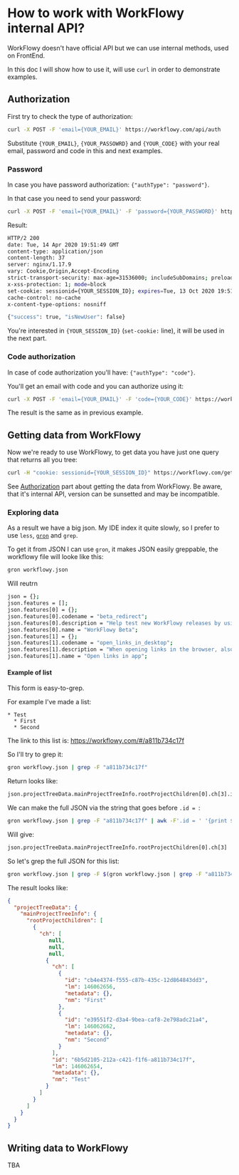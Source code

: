 # How to work with WorkFlowy internal API?

WorkFlowy doesn't have official API but we can use internal methods, used on FrontEnd.

In this doc I will show how to use it, will use `curl` in order to demonstrate examples.

## Authorization

First try to check the type of authorization:
```bash
curl -X POST -F 'email={YOUR_EMAIL}' https://workflowy.com/api/auth
```

Substitute `{YOUR_EMAIL}`, `{YOUR_PASSOWRD}` and `{YOUR_CODE}` with your real email, 
password and code in this and next examples.


### Password

In case you have password authorization: `{"authType": "password"}`.

In that case you need to send your password:
```bash
curl -X POST -F 'email={YOUR_EMAIL}' -F 'password={YOUR_PASSWORD}' https://workflowy.com/api/auth -D -
```

Result:
```bash
HTTP/2 200 
date: Tue, 14 Apr 2020 19:51:49 GMT
content-type: application/json
content-length: 37
server: nginx/1.17.9
vary: Cookie,Origin,Accept-Encoding
strict-transport-security: max-age=31536000; includeSubDomains; preload
x-xss-protection: 1; mode=block
set-cookie: sessionid={YOUR_SESSION_ID}; expires=Tue, 13 Oct 2020 19:51:49 GMT; HttpOnly; Max-Age=15724800; Path=/; Secure
cache-control: no-cache
x-content-type-options: nosniff

{"success": true, "isNewUser": false}
```

You're interested in `{YOUR_SESSION_ID}` (`set-cookie:` line), it will be used in the next part.

### Code authorization

In case of code authorization you'll have: `{"authType": "code"}`.

You'll get an email with code and you can authorize using it:
```bash
curl -X POST -F 'email={YOUR_EMAIL}' -F 'code={YOUR_CODE}' https://workflowy.com/api/auth
```

The result is the same as in previous example.


## Getting data from WorkFlowy

Now we're ready to use WorkFlowy, to get data you have just one query that returns all you tree:
```bash
curl -H "cookie: sessionid={YOUR_SESSION_ID}" https://workflowy.com/get_initialization_data\?client_version\=21 > workflowy.json
```

See [Authorization](#authorization) part about getting the data from WorkFlowy.
Be aware, that it's internal API, version can be sunsetted and may be incompatible.

### Exploring data 

As a result we have a big json. 
My IDE index it quite slowly, so I prefer to use `less`, [`gron`](https://github.com/tomnomnom/gron) and `grep`.

To get it from JSON I can use `gron`, it makes JSON easily greppable, the workflowy file will looke like this:
```bash
gron workflowy.json
```

Will reutrn
```bash
json = {};
json.features = [];
json.features[0] = {};
json.features[0].codename = "beta_redirect";
json.features[0].description = "Help test new WorkFlowy releases by using beta.workflowy.com.";
json.features[0].name = "WorkFlowy Beta";
json.features[1] = {};
json.features[1].codename = "open_links_in_desktop";
json.features[1].description = "When opening links in the browser, also open them in the desktop.";
json.features[1].name = "Open links in app";
```

#### Example of list
This form is easy-to-grep.

For example I've made a list:
```
* Test
  * First
  * Second
```

The link to this list is: https://workflowy.com/#/a811b734c17f

So I'll try to grep it:
```bash
gron workflowy.json | grep -F "a811b734c17f"
```

Return looks like:
```bash
json.projectTreeData.mainProjectTreeInfo.rootProjectChildren[0].ch[3].id = "6b5d2105-212a-c421-f1f6-a811b734c17f";
```

We can make the full JSON via the string that goes before `.id = `:
```bash
gron workflowy.json | grep -F "a811b734c17f" | awk -F'.id = ' '{print $1}'
```

Will give:
```bash
json.projectTreeData.mainProjectTreeInfo.rootProjectChildren[0].ch[3]
```

So let's grep the full JSON for this list:
```bash
gron workflowy.json | grep -F $(gron workflowy.json | grep -F "a811b734c17f" | awk -F'.id = ' '{print $1}') | gron --ungron
```

The result looks like:
```json
{
  "projectTreeData": {
    "mainProjectTreeInfo": {
      "rootProjectChildren": [
        {
          "ch": [
             null,
             null,
             null,
            {
              "ch": [
                {
                  "id": "cb4e4374-f555-c87b-435c-12d864843dd3",
                  "lm": 146062656,
                  "metadata": {},
                  "nm": "First"
                },
                {
                  "id": "e39551f2-d3a4-9bea-caf8-2e798adc21a4",
                  "lm": 146062662,
                  "metadata": {},
                  "nm": "Second"
                }
              ],
              "id": "6b5d2105-212a-c421-f1f6-a811b734c17f",
              "lm": 146062654,
              "metadata": {},
              "nm": "Test"
            }
          ]
        }
      ]
    }
  }
}
```

## Writing data to WorkFlowy 
TBA
